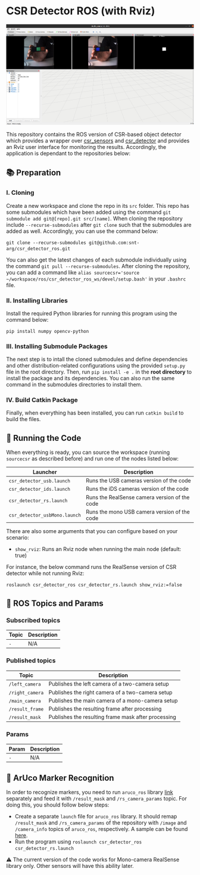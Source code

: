 # CSR Detector ROS (with Rviz)

![Demo](docs/demo.png "Demo")

This repository contains the ROS version of CSR-based object detector which provides a wrapper over [csr_sensors](https://github.com/snt-arg/csr_sensors) and [csr_detector](https://github.com/snt-arg/csr_detector) and provides an Rviz user interface for monitoring the results. Accordingly, the application is dependant to the repositories below:

## 📚 Preparation

### I. Cloning

Create a new workspace and clone the repo in its `src` folder. This repo has some submodules which have been added using the command `git submodule add git@[repo].git src/[name]`. When cloning the repository include `--recurse-submodules` after `git clone` such that the submodules are added as well. Accordingly, you can use the command below:

```
git clone --recurse-submodules git@github.com:snt-arg/csr_detector_ros.git
```

You can also get the latest changes of each submodule individually using the command `git pull --recurse-submodules`. After cloning the repository, you can add a command like `alias sourcecsr='source ~/workspace/ros/csr_detector_ros_ws/devel/setup.bash'` in your `.bashrc` file.

### II. Installing Libraries

Install the required Python libraries for running this program using the command below:

```
pip install numpy opencv-python
```

### III. Installing Submodule Packages

The next step is to intall the cloned submodules and define dependencies and other distribution-related configurations using the provided `setup.py` file in the root directory. Then, run `pip install -e .` in the **root directory** to install the package and its dependencies. You can also run the same command in the submodules directories to install them.

### IV. Build Catkin Package

Finally, when everything has been installed, you can run `catkin build` to build the files.

## 🚀 Running the Code

When everything is ready, you can source the workspace (running `sourcecsr` as described before) and run one of the nodes listed below:

| Launcher                      | Description                                   |
| ----------------------------- | --------------------------------------------- |
| `csr_detector_usb.launch`     | Runs the USB cameras version of the code      |
| `csr_detector_ids.launch`     | Runs the iDS cameras version of the code      |
| `csr_detector_rs.launch`      | Runs the RealSense camera version of the code |
| `csr_detector_usbMono.launch` | Runs the mono USB camera version of the code  |

There are also some arguments that you can configure based on your scenario:

- `show_rviz`: Runs an Rviz node when running the main node (default: true)

For instance, the below command runs the RealSense version of CSR detector while not running Rviz:

```
roslaunch csr_detector_ros csr_detector_rs.launch show_rviz:=false
```

## 🤖 ROS Topics and Params

### Subscribed topics

| Topic | Description |
| ----- | ----------- |
| `-`   | N/A         |

### Published topics

| Topic           | Description                                         |
| --------------- | --------------------------------------------------- |
| `/left_camera`  | Publishes the left camera of a two-camera setup     |
| `/right_camera` | Publishes the right camera of a two-camera setup    |
| `/main_camera`  | Publishes the main camera of a mono-camera setup    |
| `/result_frame` | Publishes the resulting frame after processing      |
| `/result_mask`  | Publishes the resulting frame mask after processing |

### Params

| Param | Description |
| ----- | ----------- |
| `-`   | N/A         |

## 🔩 ArUco Marker Recognition

In order to recognize markers, you need to run `aruco_ros` library [link](https://github.com/pal-robotics/aruco_ros) separately and feed it with `/result_mask` and `/rs_camera_params` topic. For doing this, you should follow below steps:

- Create a separate `launch` file for `aruco_ros` library. It should remap `/result_mask` and `/rs_camera_params` of the repository with `/image` and `/camera_info` topics of `aruco_ros`, respectively. A sample can be found [here](docs/aruco_ros_csr_marker.launch).
- Run the program using `roslaunch csr_detector_ros csr_detector_rs.launch`

⚠️ The current version of the code works for Mono-camera RealSense library only. Other sensors will have this ability later.
